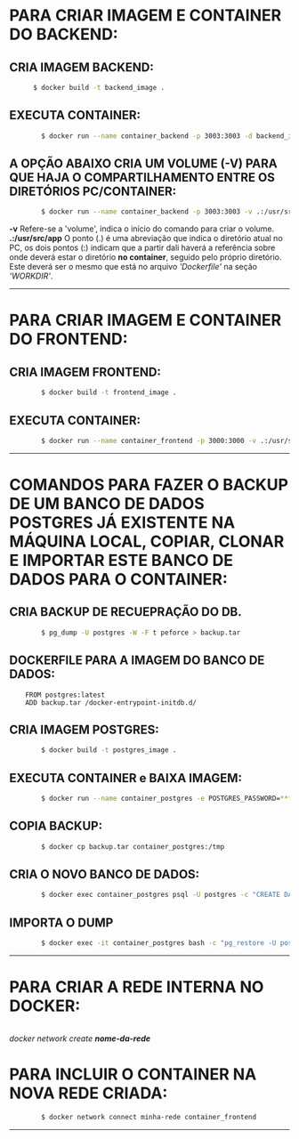 # PARA CRIAR IMAGEM E CONTAINER DO BACKEND:

## CRIA IMAGEM BACKEND:
```bash
      $ docker build -t backend_image .
```


## EXECUTA CONTAINER:
```bash
        $ docker run --name container_backend -p 3003:3003 -d backend_image
```

	
## A OPÇÃO ABAIXO CRIA UM VOLUME (-V) PARA QUE HAJA O COMPARTILHAMENTO ENTRE OS DIRETÓRIOS PC/CONTAINER:
```bash
        $ docker run --name container_backend -p 3003:3003 -v .:/usr/src/app -d backend_image
```


**-v** 
Refere-se a 'volume', indica o início do comando para criar o volume.
**.:/usr/src/app**
 O ponto (.) é uma abreviação que indica o diretório atual no PC, os dois pontos (:) indicam que a partir dali haverá a referência sobre onde deverá estar o diretório **no container**, seguido pelo próprio diretório. Este deverá ser o mesmo que está no arquivo *'Dockerfile'* na seção *'WORKDIR'*.  

*****************************************************************************************************

# PARA CRIAR IMAGEM E CONTAINER DO FRONTEND:

## CRIA IMAGEM FRONTEND:
```bash
        $ docker build -t frontend_image .
```


## EXECUTA CONTAINER:
```bash
        $ docker run --name container_frontend -p 3000:3000 -v .:/usr/src/app -d frontend_image
```


*****************************************************************************************************

#   COMANDOS PARA FAZER O BACKUP DE UM BANCO DE DADOS POSTGRES JÁ EXISTENTE NA MÁQUINA LOCAL, COPIAR, CLONAR E IMPORTAR ESTE BANCO DE DADOS PARA O CONTAINER:

## CRIA BACKUP DE RECUEPRAÇÃO DO DB.
```bash
        $ pg_dump -U postgres -W -F t peforce > backup.tar
```



## DOCKERFILE PARA A IMAGEM DO BANCO DE DADOS:
        FROM postgres:latest
        ADD backup.tar /docker-entrypoint-initdb.d/

## CRIA IMAGEM POSTGRES:
```bash
        $ docker build -t postgres_image .
```


## EXECUTA CONTAINER e BAIXA IMAGEM:
```bash
        $ docker run --name container_postgres -e POSTGRES_PASSWORD=****** -p 5432:5432 -d postgres
```


## COPIA BACKUP:
```bash
        $ docker cp backup.tar container_postgres:/tmp
```


## CRIA O NOVO BANCO DE DADOS:
```bash
        $ docker exec container_postgres psql -U postgres -c "CREATE DATABASE peforce;"

```


## IMPORTA O DUMP
```bash
        $ docker exec -it container_postgres bash -c "pg_restore -U postgres -d peforce < /tmp/backup.tar"
```



*****************************************************************************************************

#   PARA CRIAR A REDE INTERNA NO DOCKER:
```bash

```
*docker network create **nome-da-rede***

#   PARA INCLUIR O CONTAINER NA NOVA REDE CRIADA:
```bash
        $ docker network connect minha-rede container_frontend
```



*****************************************************************************************************

	




